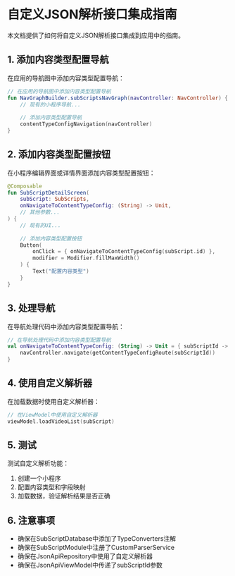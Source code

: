 # 自定义JSON解析接口集成指南

本文档提供了如何将自定义JSON解析接口集成到应用中的指南。

## 1. 添加内容类型配置导航

在应用的导航图中添加内容类型配置导航：

```kotlin
// 在应用的导航图中添加内容类型配置导航
fun NavGraphBuilder.subScriptsNavGraph(navController: NavController) {
    // 现有的小程序导航...
    
    // 添加内容类型配置导航
    contentTypeConfigNavigation(navController)
}
```

## 2. 添加内容类型配置按钮

在小程序编辑界面或详情界面添加内容类型配置按钮：

```kotlin
@Composable
fun SubScriptDetailScreen(
    subScript: SubScripts,
    onNavigateToContentTypeConfig: (String) -> Unit,
    // 其他参数...
) {
    // 现有的UI...
    
    // 添加内容类型配置按钮
    Button(
        onClick = { onNavigateToContentTypeConfig(subScript.id) },
        modifier = Modifier.fillMaxWidth()
    ) {
        Text("配置内容类型")
    }
}
```

## 3. 处理导航

在导航处理代码中添加内容类型配置导航：

```kotlin
// 在导航处理代码中添加内容类型配置导航
val onNavigateToContentTypeConfig: (String) -> Unit = { subScriptId ->
    navController.navigate(getContentTypeConfigRoute(subScriptId))
}
```

## 4. 使用自定义解析器

在加载数据时使用自定义解析器：

```kotlin
// 在ViewModel中使用自定义解析器
viewModel.loadVideoList(subScript)
```

## 5. 测试

测试自定义解析功能：

1. 创建一个小程序
2. 配置内容类型和字段映射
3. 加载数据，验证解析结果是否正确

## 6. 注意事项

- 确保在SubScriptDatabase中添加了TypeConverters注解
- 确保在SubScriptModule中注册了CustomParserService
- 确保在JsonApiRepository中使用了自定义解析器
- 确保在JsonApiViewModel中传递了subScriptId参数
